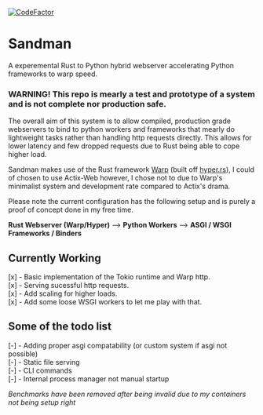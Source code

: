 

[![CodeFactor](https://www.codefactor.io/repository/github/project-dream-weaver/sandman/badge/master)](https://www.codefactor.io/repository/github/project-dream-weaver/sandman/overview/master)


# Sandman
A experemental Rust to Python hybrid webserver accelerating Python frameworks to warp speed.

### WARNING! This repo is mearly a test and prototype of a system and is not complete nor production safe.

The overall aim of this system is to allow compiled, production grade webservers to bind to python workers and frameworks that mearly do lightweight tasks rather than handling http requests directly. This allows for lower latency and few dropped requests due to Rust being able to cope higher load.

Sandman makes use of the Rust framework [Warp](https://github.com/seanmonstar/warp) (built off [hyper.rs](https://hyper.rs/)), I could of chosen to use Actix-Web however, I chose not to due to Warp's minimalist system and development rate compared to Actix's drama.

Please note the current configuration has the following setup and is purely a proof of concept done in my free time.

**Rust Webserver (Warp/Hyper)** --> **Python Workers** --> **ASGI / WSGI Frameworks / Binders**

## Currently Working
[x] - Basic implementation of the Tokio runtime and Warp http.<br>
[x] - Serving sucessful http requests.<br>
[x] - Add scaling for higher loads.<br>
[x] - Add some loose WSGI workers to let me play with that.<br>

## Some of the todo list
[-] - Adding proper asgi compatability (or custom system if asgi not possible)<br>
[-] - Static file serving<br>
[-] - CLI commands<br>
[-] - Internal process manager not manual startup<br>

*Benchmarks have been removed after being invalid due to my containers not being setup right*
